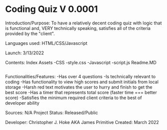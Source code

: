 # Coding Quiz V 0.0001

Introduction/Purpose: To have a relatively decent coding quiz with logic that is functional and, VERY technically speaking, satisfies all of the criteria provided by the "client". 

Languages used: HTML/CSS/Javascript

Launch: 3/13/2022

Contents:
Index
Assets
    -CSS
        -style.css
    -Javascript
        -script.js
Readme.MD

<Image Goes Here>

Functionalities/Features:
-Has over 4 questions
-Is technically relevant to coding
-Has functionality to view high scores and submit initials from local storage
-Harsh red text motivates the user to hurry and finish to get the best score
-Has a timer that represents total score (faster time === better score)
-Satisfies the minimum required client criteria to the best of developer ability 

Sources: N/A
Project Status: Released/Public


Developer: Christopher J. Hoke AKA James Primitive 
Created: March 2022